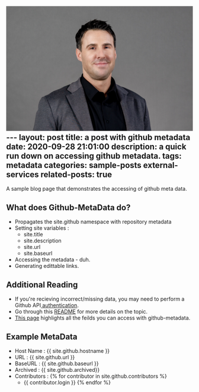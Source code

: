 ![2024_01_22 Nimrod Dvir_IMG_0028 copy](/assets/2024_01_22%20Nimrod%20Dvir_IMG_0028%20copy.jpg)---
layout: post
title: a post with github metadata
date: 2020-09-28 21:01:00
description: a quick run down on accessing github metadata.
tags: metadata
categories: sample-posts external-services
related-posts: true
---

A sample blog page that demonstrates the accessing of github meta data.

## What does Github-MetaData do?

- Propagates the site.github namespace with repository metadata
- Setting site variables :
  - site.title
  - site.description
  - site.url
  - site.baseurl
- Accessing the metadata - duh.
- Generating edittable links.

## Additional Reading

- If you're recieving incorrect/missing data, you may need to perform a Github API<a href="https://github.com/jekyll/github-metadata/blob/master/docs/authentication.md"> authentication</a>.
- Go through this <a href="https://jekyll.github.io/github-metadata/">README</a> for more details on the topic.
- <a href= "https://github.com/jekyll/github-metadata/blob/master/docs/site.github.md">This page</a> highlights all the feilds you can access with github-metadata.
  <br />

## Example MetaData

- Host Name : {{ site.github.hostname }}
- URL : {{ site.github.url }}
- BaseURL : {{ site.github.baseurl }}
- Archived : {{ site.github.archived}}
- Contributors :
  {% for contributor in site.github.contributors %}
  - {{ contributor.login }}
    {% endfor %}
